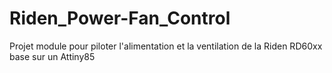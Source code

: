 # Riden_Power-Fan_Control

Projet module pour piloter l'alimentation et la ventilation de la Riden RD60xx base sur un Attiny85
